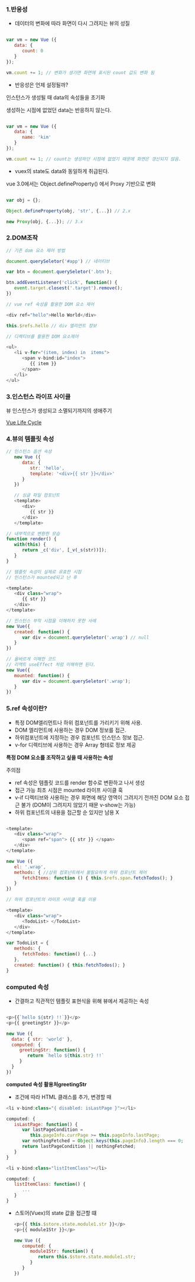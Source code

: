 ### 1.반응성

- 데이터의 변화에 따라 화면이 다시 그려지는 뷰의 성질

```js

var vm = new Vue ({
   data: {
      count: 0
   }
});

vm.count += 1; // 변화가 생기면 화면에 표시된 count 값도 변화 됨

```

- 반응성은 언제 설정될까?

인스턴스가 생성될 때 data의 속성들을 초기화

생성하는 시점에 없었던 data는 반응하지 않는다.

```js

var vm = new Vue ({
   data: {
      name: 'kim'
   }
});

vm.count += 1; // count는 생성하던 시점에 없었기 때문에 화면은 갱신되지 않음.

```

- vuex의 state도 data와 동일하게 취급된다.

vue 3.0에서는 Object.defineProperty() 에서 Proxy 기반으로 변화

```js

var obj = {};

Object.defineProperty(obj, 'str', {...}) // 2.x

new Proxy(obj, {...}); // 3.x
```

### 2.DOM조작

```js
// 기존 dom 요소 제어 방법

document.querySeletor('#app') // 네이티브

var btn = document.querySeletor('.btn');

btn.addEventListener('click', function() {
   event.target.closest('.target').remove();
})

// vue ref 속성을 활용한 DOM 요소 제어

<div ref="hello">Hello World</div>

this.$refs.hello // div 엘리먼트 정보

// 디렉티브를 활용한 DOM 요소제어

<ul>
   <li v-for="(item, index) in  items">
      <span v-bind:id="index">
         {{ item }}
      </span>
   </li>
</ul>

```

### 3.인스턴스 라이프 사이클

뷰 인스턴스가 생성되고 소멸되기까지의 생애주기

[Vue Life Cycle](https://kr.vuejs.org/v2/guide/instance.html#%EB%9D%BC%EC%9D%B4%ED%94%84%EC%82%AC%EC%9D%B4%ED%81%B4-%EB%8B%A4%EC%9D%B4%EC%96%B4%EA%B7%B8%EB%9E%A8)


### 4.뷰의 템플릿 속성

```js
// 인스턴스 옵션 속성
   new Vue ({
      data: {
         str: 'hello',
         template: '<div>{{ str }}</div>'
      }
   })

   // 싱글 파일 컴포넌트
   <template>
      <div>
         {{ str }}
      </div>
   </template>

// 내부적으로 변환한 모습
function render() {
   with(this) {
      return _c('div', [_v(_s(str))]);
   }
}

// 템플릿 속성이 실제로 유효한 시점
// 인스턴스가 mounted되고 난 후

<template>
   <div class="wrap">
      {{ str }}
   </div>
</template>

// 인스턴스 부착 시점을 이해하지 못한 사례
new Vue({
   created: function() {
      var div = document.querySeletor('.wrap') // null
   }
})

// 올바르게 이해한 코드
// 리액트 useEffect 처럼 이해하면 된다.
new Vue({
   mounted: function() {
      var div = document.querySeletor('.wrap');
   }
})

```

### 5.ref 속성이란?

- 특정 DOM엘리먼트나 하위 컴포넌트를 가리키기 위해 사용.
- DOM 엘리먼트에 사용하는 경우 DOM 정보를 접근.
- 하위컴포넌트에 지정하는 경우 컴포넌트 인스턴스 정보 접근.
- v-for 디렉티브에 사용하는 경우 Array 형테로 정보 제공

**특정 DOM 요소를 조작하고 싶을 때 사용하는 속성**

주의점 <br>
- ref 속성은 템플릿 코드를 render 함수로 변환하고 나서 생성
- 접근 가능 최초 시점은 mounted 라이프 사이클 훅
- v-if 디렉티브와 사용하는 경우 화면에 해당 영역이 그려지기 전까진 DOM 요소 접근 불가 (DOM이 그려지지 않았기 때문 v-show는 가능)
- 하위 컴포넌트의 내용을 접근할 순 있지만 남용 X

```js

<template>
   <div class="wrap">
      <span ref="span"> {{ str }} </span>
   </div>
</template>

new Vue ({
   el: '.wrap',
   methods: { //상위 컴포넌트에서 불필요하게 하위 컴포넌트 제어
      fetchItems: function () { this.$refs.span.fetchTodos(); }
   }
})

// 하위 컴포넌트의 라이프 사이클 훅을 이용

<template>
   <div class="wrap">
      <TodoList> </TodoList>
   </div>
</template>

var TodoList = {
   methods: {
      fetchTodos: function() {...}
   },
   created: function() { this.fetchTodos(); }
}

```

### computed 속성

- 간결하고 직관적인 템플릿 표현식을 위해 뷰에서 제공하는 속성

```js

<p>{{`hello ${str} !!`}}</p>
<p>{{ greetingStr }}</p>

new Vue ({
  data: { str: 'world' },
  computed: {
     greetingStr: function() {
        return `hello ${this.str} !!`
     }
  }
})

```

**computed 속성 활용처greetingStr**

- 조건에 따라 HTML 클래스를 추가, 변경할 때
```js
<li v-bind:class="{ disabled: isLastPage }"></li>

computed: {
   isLastPage: function() {
      var lastPageCondition = 
         this.pageInfo.currPage >= this.pageInfo.lastPage;
      var nothingFetched = Object.keys(this.pageInfo).length === 0;
      return lastPageCondition || nothingFetched;
   }
}

<li v-bind:class="listItemClass"></li>

computed: {
   listItemClass: function() {
      ...
   }
}
```

- 스토어(Vuex)의 state 값을 접근할 떄
```js
   <p>{{ this.$store.state.module1.str }}</p>
   <p>{{ module1Str }}</p>

   new Vue ({
      computed: {
         module1Str: function() {
            return this.$store.state.module1.str;
         }
      }
   })
```
